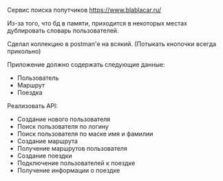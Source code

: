 Сервис поиска попутчиков
https://www.blablacar.ru/

Из-за того, что бд в памяти, приходится в некоторых местах дублировать словарь пользователей.

Сделал коллекцию в postman'е на всякий. (Потыкать кнопочки всегда прикольно)

Приложение должно содержать следующие данные:
- Пользователь
- Маршрут
- Поездка
  
Реализовать API:

- Создание нового пользователя
- Поиск пользователя по логину
- Поиск пользователя по маске имя и фамилии
- Создание маршрута
- Получение маршрутов пользователя
- Создание поездки
- Подключение пользователей к поездке
- Получение информации о поездке


